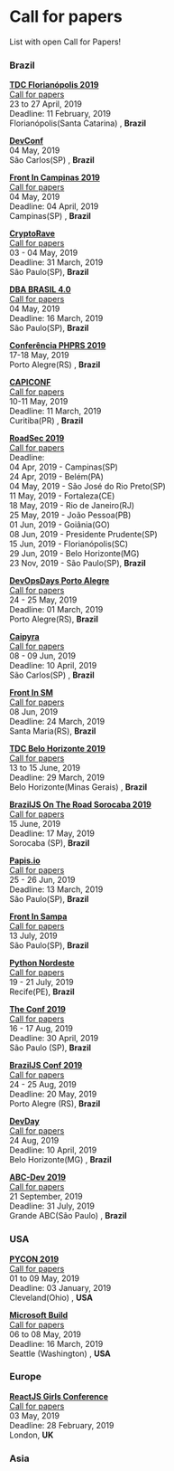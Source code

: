 # Call for papers

List with open Call for Papers!

### Brazil

[**TDC Florianópolis 2019**](http://www.thedevelopersconference.com.br/tdc/2019/index.html)  
[Call for papers](http://www.thedevelopersconference.com.br/tdc/2019/florianopolis/call4papers)  
23 to 27 April, 2019  
Deadline: 11 February, 2019   
Florianópolis(Santa Catarina) , **Brazil**

[**DevConf**](https://devconf.com.br/)  
04 May, 2019  
São Carlos(SP) , **Brazil**

[**Front In Campinas 2019**](https://frontincampinas.com.br/)  
[Call for papers](https://docs.google.com/forms/d/e/1FAIpQLSf45hsSqJOAxc0Ss82w1BFdLNPdPBdQl5DeGsfq77v562uZCQ/viewform)  
04 May, 2019  
Deadline: 04 April, 2019   
Campinas(SP) , **Brazil**

[**CryptoRave**](https://cryptorave.org/)  
[Call for papers](https://cpa.cryptorave.org/en/cr2019/cfp)  
03 - 04 May, 2019  
Deadline: 31 March, 2019  
São Paulo(SP), **Brazil**

[**DBA BRASIL 4.0**](https://dbabrasil.net.br/db4/)  
[Call for papers](https://dbabrasil.net.br/db4/call4papers/)  
04 May, 2019  
Deadline: 16 March, 2019  
São Paulo(SP), **Brazil**

[**Conferência PHPRS 2019**](https://conference.phprs.com.br/)  
17-18 May, 2019  
Porto Alegre(RS) , **Brazil**

[**CAPICONF**](http://capiconf.com/)  
[Call for papers](https://docs.google.com/forms/d/e/1FAIpQLScreztgbBGXjjllRiNIovdFnT7ZJl4QtJuEGo_BDgDDlEvafQ/viewform)  
10-11 May, 2019  
Deadline: 11 March, 2019  
Curitiba(PR) , **Brazil**

[**RoadSec 2019**](https://roadsec.com.br/)  
[Call for papers](https://roadsec.com.br/participe/)  
Deadline:  
04 Apr, 2019 - Campinas(SP)  
24 Apr, 2019 - Belém(PA)  
04 May, 2019 - São José do Rio Preto(SP)  
11 May, 2019 - Fortaleza(CE)  
18 May, 2019 - Rio de Janeiro(RJ)  
25 May, 2019 - João Pessoa(PB)  
01 Jun, 2019 - Goiânia(GO)  
08 Jun, 2019 - Presidente Prudente(SP)  
15 Jun, 2019 - Florianópolis(SC)  
29 Jun, 2019 - Belo Horizonte(MG)  
23 Nov, 2019 - São Paulo(SP), **Brazil**

[**DevOpsDays Porto Alegre**](https://www.devopsdays.org/events/2019-porto-alegre/)  
[Call for papers](https://www.papercall.io/devopsdayspoa2019)  
24 - 25 May, 2019  
Deadline: 01 March, 2019  
Porto Alegre(RS), **Brazil**

[**Caipyra**](http://caipyra.python.org.br/)  
[Call for papers](https://speakerfight.com/events/caipyra-2019-palestras/)  
08 - 09 Jun, 2019  
Deadline: 10 April, 2019  
São Carlos(SP) , **Brazil**

[**Front In SM**](https://frontinsm.com.br/)  
[Call for papers](https://docs.google.com/forms/d/e/1FAIpQLSdFT-v-tZitDSgNZdc-yKsd-EwyhrN-WTWm2NdtYTTrtJYU9A/viewform)  
08 Jun, 2019  
Deadline: 24 March, 2019  
Santa Maria(RS), **Brazil**

[**TDC Belo Horizonte 2019**](http://www.thedevelopersconference.com.br/tdc/2019/belohorizonte/trilhas)  
[Call for papers](http://cfp-bh.thedevconf.com.br/)  
13 to 15 June, 2019  
Deadline: 29 March, 2019   
Belo Horizonte(Minas Gerais) , **Brazil**

[**BrazilJS On The Road Sorocaba 2019**](https://braziljs.org/eventos/)  
[Call for papers](https://docs.google.com/forms/d/e/1FAIpQLSe-9WTLU1dDDX7pJ0Hsg2kLboxzgH-jSleZJD5xoqw9p6aoqw/viewform)  
15 June, 2019  
Deadline: 17 May, 2019  
Sorocaba (SP), **Brazil**  

[**Papis.io**](https://www.papis.io/)  
[Call for papers](http://cfp.papis.io/events/latam-2019)  
25 - 26 Jun, 2019  
Deadline: 13 March, 2019  
São Paulo(SP), **Brazil**

[**Front In Sampa**](https://www.frontinsampa.com.br/)  
[Call for papers](https://docs.google.com/forms/d/e/1FAIpQLSdOV0GjkppZdQmwyBNcqpMFdDthaAvpyzoRDR501E7ruOyFHg/viewform)  
13 July, 2019  
São Paulo(SP), **Brazil**

[**Python Nordeste**](https://2019.pythonnordeste.org/)  
[Call for papers](https://speakerfight.com/events/python-nordeste-2019-palestras/)  
19 - 21 July, 2019  
Recife(PE), **Brazil**

[**The Conf 2019**](https://www.theconf.club/)  
[Call for papers](https://cfp.theconf.club/)  
16 - 17 Aug, 2019  
Deadline: 30 April, 2019  
São Paulo (SP), **Brazil**

[**BrazilJS Conf 2019**](https://braziljs.org/conf/)  
[Call for papers](https://docs.google.com/forms/d/e/1FAIpQLSdpydtv5heYvykRwiH67bjRrCFxvPal9gMLZPovdsQuLqNhcQ/viewform)  
24 - 25 Aug, 2019  
Deadline: 20 May, 2019  
Porto Alegre (RS), **Brazil**


[**DevDay**](https://devday.devisland.com/)  
[Call for papers](https://docs.google.com/forms/d/e/1FAIpQLSerTwkLtlSctLD6D4SBjh-p-S7kvDVGvGR6C6cSkw9owDBgag/viewform)  
24 Aug, 2019  
Deadline: 10 April, 2019    
Belo Horizonte(MG) , **Brazil**

[**ABC-Dev 2019**](http://www.abcdevelopers.org)  
[Call for papers](http://www.abcdevelopers.org)  
21 September, 2019  
Deadline: 31 July, 2019  
Grande ABC(São Paulo) , **Brazil**


### USA

[**PYCON 2019**](https://us.pycon.org/2019/)  
[Call for papers](https://pycon.blogspot.com/2018/09/pycon-2019-call-for-proposals-is-open.html)  
01 to 09 May, 2019  
Deadline: 03 January, 2019  
Cleveland(Ohio) , **USA**

[**Microsoft Build**](https://www.microsoft.com/en-us/build)  
[Call for papers](https://sessionize.com/build?WT.mc_id=ch9-yt-chwarren)  
06 to 08 May, 2019  
Deadline: 16 March, 2019   
Seattle (Washington) , **USA**

### Europe

[**ReactJS Girls Conference**](https://reactjsgirls.com/)  
[Call for papers](https://yld.typeform.com/to/gfZ2jc)  
03 May, 2019  
Deadline: 28 February, 2019  
London, **UK**

### Asia
